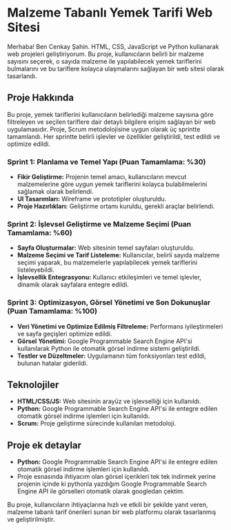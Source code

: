 # Malzeme Tabanlı Yemek Tarifi Web Sitesi

Merhaba! Ben Cenkay Şahin. HTML, CSS, JavaScript ve Python kullanarak web projeleri  geliştiriyorum. Bu proje, kullanıcıların belirli bir malzeme sayısını seçerek, o sayıda malzeme ile yapılabilecek yemek tariflerini bulmalarını ve bu tariflere kolayca ulaşmalarını sağlayan bir web sitesi olarak tasarlandı.

## Proje Hakkında

Bu proje, yemek tariflerini kullanıcıların belirlediği malzeme sayısına göre filtreleyen ve seçilen tariflere dair detaylı bilgilere erişim sağlayan bir web uygulamasıdır. Proje, Scrum metodolojisine uygun olarak üç sprintte tamamlandı. Her sprintte belirli işlevler ve özellikler geliştirildi, test edildi ve optimize edildi.

### Sprint 1: Planlama ve Temel Yapı (Puan Tamamlama: %30)

- **Fikir Geliştirme:** Projenin temel amacı, kullanıcıların mevcut malzemelerine göre uygun yemek tariflerini kolayca bulabilmelerini sağlamak olarak belirlendi.
- **UI Tasarımları:** Wireframe ve prototipler oluşturuldu.
- **Proje Hazırlıkları:** Geliştirme ortamı kuruldu, gerekli araçlar belirlendi.

### Sprint 2: İşlevsel Geliştirme ve Malzeme Seçimi (Puan Tamamlama: %60)

- **Sayfa Oluşturmalar:** Web sitesinin temel sayfaları oluşturuldu.
- **Malzeme Seçimi ve Tarif Listeleme:** Kullanıcılar, belirli sayıda malzeme seçimi yaparak, bu malzemelerle yapılabilecek yemek tariflerini listeleyebildi.
- **İşlevsellik Entegrasyonu:** Kullanıcı etkileşimleri ve temel işlevler, dinamik olarak sayfalara entegre edildi.

### Sprint 3: Optimizasyon, Görsel Yönetimi ve Son Dokunuşlar (Puan Tamamlama: %100)

- **Veri Yönetimi ve Optimize Edilmiş Filtreleme:** Performans iyileştirmeleri ve sayfa geçişleri optimize edildi.
- **Görsel Yönetimi:** Google Programmable Search Engine API'si kullanılarak Python ile otomatik görsel indirme sistemi geliştirildi.
- **Testler ve Düzeltmeler:** Uygulamanın tüm fonksiyonları test edildi, bulunan hatalar giderildi.

## Teknolojiler

- **HTML/CSS/JS:** Web sitesinin arayüz ve işlevselliği için kullanıldı.
- **Python:** Google Programmable Search Engine API'si ile entegre edilen otomatik görsel indirme işlemleri için kullanıldı.
- **Scrum:** Proje geliştirme sürecinde kullanılan metodoloji.

## Proje ek detaylar
- **Python:** Google Programmable Search Engine API'si ile entegre edilen otomatik görsel indirme işlemleri için kullanıldı.
- Proje esnasında ihtiyacım olan görsel içerikleri tek tek indirmek yerine projenin içinde ki pythonla yazdığım Google Programmable Search Engine API ile görselleri otomatik olarak googledan çektim.

Bu proje, kullanıcıların ihtiyaçlarına hızlı ve etkili bir şekilde yanıt veren, malzeme tabanlı tarif önerileri sunan bir web platformu olarak tasarlanmış ve geliştirilmiştir.
